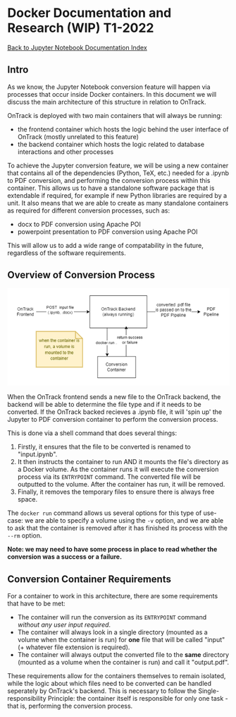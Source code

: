 # Docker Documentation and Research (WIP) T1-2022

[Back to Jupyter Notebook Documentation Index](Index.md)

## Intro

As we know, the Jupyter Notebook conversion feature will happen via processes that occur inside
Docker containers. In this document we will discuss the main architecture of this structure in
relation to OnTrack.

OnTrack is deployed with two main containers that will always be running:

- the frontend container which hosts the logic behind the user interface of OnTrack (mostly
  unrelated to this feature)
- the backend container which hosts the logic related to database interactions and other processes

To achieve the Jupyter conversion feature, we will be using a new container that contains all of the
dependencies (Python, TeX, etc.) needed for a .ipynb to PDF conversion, and performing the
conversion process within this container. This allows us to have a standalone software package that
is extendable if required, for example if new Python libraries are required by a unit. It also means
that we are able to create as many standalone containers as required for different conversion
processes, such as:

- docx to PDF conversion using Apache POI
- powerpoint presentation to PDF conversion using Apache POI

This will allow us to add a wide range of compatability in the future, regardless of the software
requirements.

## Overview of Conversion Process

[<img src="docker_flow.png" />](docker_flow.png)

When the OnTrack frontend sends a new file to the OnTrack backend, the backend will be able to
determine the file type and if it needs to be converted. If the OnTrack backed recieves a .ipynb
file, it will 'spin up' the Jupyter to PDF conversion container to perform the conversion process.

This is done via a shell command that does several things:

1. Firstly, it ensures that the file to be converted is renamed to "input.ipynb".
2. It then instructs the container to run AND it mounts the file's directory as a Docker volume. As
   the container runs it will execute the conversion process via its `ENTRYPOINT` command. The
   converted file will be outputted to the volume. After the container has run, it will be removed.
3. Finally, it removes the temporary files to ensure there is always free space.

The `docker run` command allows us several options for this type of use-case: we are able to specify
a volume using the `-v` option, and we are able to ask that the container is removed after it has
finished its process with the `--rm` option.

**Note: we may need to have some process in place to read whether the conversion was a success or a
failure.**

## Conversion Container Requirements

For a container to work in this architecture, there are some requirements that have to be met:

- The container will run the conversion as its `ENTRYPOINT` command _without any user input
  required_.
- The container will always look in a single directory (mounted as a volume when the container is
  run) for **one** file that will be called "input" (+ whatever file extension is required).
- The container will always output the converted file to the **same** directory (mounted as a volume
  when the container is run) and call it "output.pdf".

These requirements allow for the containers themselves to remain isolated, while the logic about
which files need to be converted can be handled seperately by OnTrack's backend. This is necessary
to follow the Single-responsibility Principle: the container itself is responsible for only one
task - that is, performing the conversion process.
